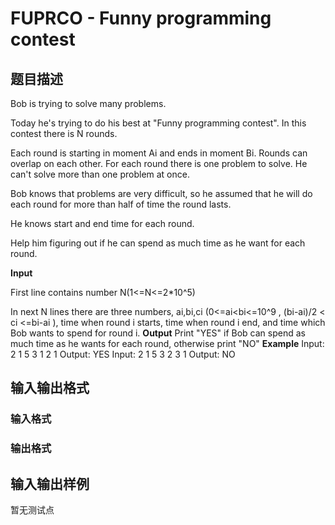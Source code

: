 # FUPRCO - Funny programming contest

## 题目描述

Bob is trying to solve many problems.

Today he's trying to do his best at "Funny programming contest". In this contest there is N rounds.

Each round is starting in moment Ai and ends in moment Bi. Rounds can overlap on each other. For each round there is one problem to solve. He can't solve more than one problem at once.

Bob knows that problems are very difficult, so he assumed that he will do each round for more than half of time the round lasts.

He knows start and end time for each round.

Help him figuring out if he can spend as much time as he want for each round.

**Input**

First line contains number N(1<=N<=2\*10^5)

In next N lines there are three numbers, ai,bi,ci (0<=ai<bi<=10^9 , (bi-ai)/2 < ci <=bi-ai ), time when round i starts, time when round i end, and time which Bob wants to spend for round i. **Output** Print "YES" if Bob can spend as much time as he wants for each round, otherwise print "NO" **Example** Input: 2 1 5 3 1 2 1 Output: YES Input: 2 1 5 3 2 3 1 Output: NO

## 输入输出格式

### 输入格式

### 输出格式

## 输入输出样例

暂无测试点


